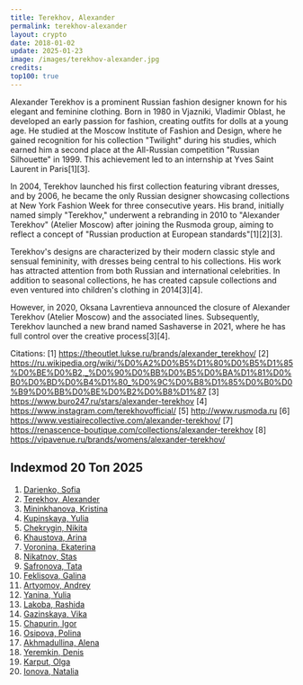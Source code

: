 ```yaml
---
title: Terekhov, Alexander
permalink: terekhov-alexander
layout: crypto
date: 2018-01-02
update: 2025-01-23
image: /images/terekhov-alexander.jpg
credits:
top100: true
---
```


Alexander Terekhov is a prominent Russian fashion designer known for his elegant and feminine clothing. Born in 1980 in Vjazniki, Vladimir Oblast, he developed an early passion for fashion, creating outfits for dolls at a young age. He studied at the Moscow Institute of Fashion and Design, where he gained recognition for his collection "Twilight" during his studies, which earned him a second place at the All-Russian competition "Russian Silhouette" in 1999. This achievement led to an internship at Yves Saint Laurent in Paris[1][3].

In 2004, Terekhov launched his first collection featuring vibrant dresses, and by 2006, he became the only Russian designer showcasing collections at New York Fashion Week for three consecutive years. His brand, initially named simply "Terekhov," underwent a rebranding in 2010 to "Alexander Terekhov" (Atelier Moscow) after joining the Rusmoda group, aiming to reflect a concept of "Russian production at European standards"[1][2][3].

Terekhov's designs are characterized by their modern classic style and sensual femininity, with dresses being central to his collections. His work has attracted attention from both Russian and international celebrities. In addition to seasonal collections, he has created capsule collections and even ventured into children's clothing in 2014[3][4].

However, in 2020, Oksana Lavrentieva announced the closure of Alexander Terekhov (Atelier Moscow) and the associated lines. Subsequently, Terekhov launched a new brand named Sashaverse in 2021, where he has full control over the creative process[3][4].

Citations:
[1] https://theoutlet.lukse.ru/brands/alexander_terekhov/
[2] https://ru.wikipedia.org/wiki/%D0%A2%D0%B5%D1%80%D0%B5%D1%85%D0%BE%D0%B2,_%D0%90%D0%BB%D0%B5%D0%BA%D1%81%D0%B0%D0%BD%D0%B4%D1%80_%D0%9C%D0%B8%D1%85%D0%B0%D0%B9%D0%BB%D0%BE%D0%B2%D0%B8%D1%87
[3] https://www.buro247.ru/stars/alexander-terekhov
[4] https://www.instagram.com/terekhovofficial/
[5] http://www.rusmoda.ru
[6] https://www.vestiairecollective.com/alexander-terekhov/
[7] https://renascence-boutique.com/collections/alexander-terekhov
[8] https://vipavenue.ru/brands/womens/alexander-terekhov/

## Indexmod 20 Топ 2025

1. [Darienko, Sofia](darienko-sofia)  
2. [Terekhov, Alexander](terekhov-alexander)  
3. [Mininkhanova, Kristina](mininkhanova-kristina)  
4. [Kupinskaya, Yulia](kupinskaya-yulia)  
5. [Chekrygin, Nikita](chekrygin-nikita)  
6. [Khaustova, Arina](khaustova-arina)  
7. [Voronina, Ekaterina](voronina-ekaterina)  
8. [Nikatnov, Stas](nikatnov-stas)  
9. [Safronova, Tata](safronova-tata)  
10. [Feklisova, Galina](feklisova-galina)  
11. [Artyomov, Andrey](artyomov-andrey)  
12. [Yanina, Yulia](yanina-yulia)  
13. [Lakoba, Rashida](lakoba-rashida)  
14. [Gazinskaya, Vika](gazinskaya-vika)  
15. [Chapurin, Igor](chapurin-igor)  
16. [Osipova, Polina](osipova-polina)  
17. [Akhmadullina, Alena](akhmadullina-alena-designer)  
18. [Yeremkin, Denis](yeremkin-denis)  
19. [Karput, Olga](karput-olga)  
20. [Ionova, Natalia](ionova-natalia)  
